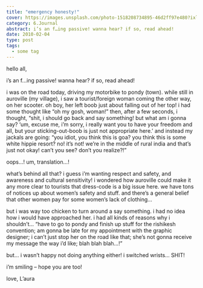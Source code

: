```yaml
---
title: "emergency honesty!"
cover: https://images.unsplash.com/photo-1518208734895-46d2ff97e480?ixlib=rb-0.3.5&s=4b4033bd770ce8666301dbb0e78e8085&auto=format&fit=crop&w=1440&w=900
category: 6.Journal
abstract: i’s an f…ing passive! wanna hear? if so, read ahead!
date: 2010-02-04
type: post
tags:
  - some tag
---
```


hello all,

i’s an f…ing passive! wanna hear? if so, read ahead!

i was on the road today, driving my motorbike to pondy (town). while still in auroville (my village), i saw a tourist/foreign woman coming the other way, on her scooter. oh boy, her left boob just about falling out of her top! i had some thought like “oh my gosh, woman!” then, after a few seconds, i thought, “shit, i should go back and say something! but what am i gonna say? ‘um, excuse me, i’m sorry, i really want you to have your freedom and all, but your sticking-out-boob is just not appropriate here.’ and instead my jackals are going: “you idiot, you think this is goa? you think this is some white hippie resort? no! it’s not! we’re in the middle of rural india and that’s just not okay! can’t you see? don’t you realize?!”

oops…! um, translation…!

what’s behind all that? i guess i’m wanting respect and safety, and awareness and cultural sensitivity! i wondered how auroville could make it any more clear to tourists that dress-code is a big issue here. we have tons of notices up about women’s safety and stuff. and there’s a general belief that other women pay for some women’s lack of clothing…

but i was way too chicken to turn around a say something. i had no idea how i would have approached her. i had all kinds of reasons why i shouldn’t… “have to go to pondy and finish up stuff for the rishikesh convention; am gonna be late for my appointment with the graphic designer; i can’t just stop her on the road like that; she’s not gonna receive my message the way i’d like; blah blah blah…!”

but… i wasn’t happy not doing anything either! i switched wrists… SHIT!

i’m smiling – hope you are too!

love,
L’aura
